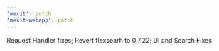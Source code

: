 ```yaml
---
'mexit': patch
'mexit-webapp': patch
---
```


Request Handler fixes; Revert flexsearh to 0.7.22; UI and Search Fixes
